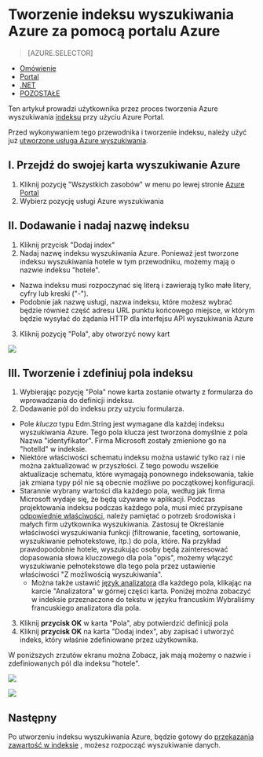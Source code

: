 <properties
    pageTitle="Tworzenie indeksu wyszukiwania Azure za pomocą portalu Azure | Microsoft Azure | Usługa wyszukiwania hostowanej chmury"
    description="Tworzenie indeksu przy użyciu Azure Portal."
    services="search"
    manager="jhubbard"
    authors="ashmaka"
    documentationCenter=""/>

<tags
    ms.service="search"
    ms.devlang="NA"
    ms.workload="search"
    ms.topic="article"
    ms.tgt_pltfrm="na"
    ms.date="08/29/2016"
    ms.author="ashmaka"/>

# <a name="create-an-azure-search-index-using-the-azure-portal"></a>Tworzenie indeksu wyszukiwania Azure za pomocą portalu Azure
> [AZURE.SELECTOR]
- [Omówienie](search-what-is-an-index.md)
- [Portal](search-create-index-portal.md)
- [.NET](search-create-index-dotnet.md)
- [POZOSTAŁE](search-create-index-rest-api.md)

Ten artykuł prowadzi użytkownika przez proces tworzenia Azure wyszukiwania [indeksu](search-what-is-an-index.md) przy użyciu Azure Portal.

Przed wykonywaniem tego przewodnika i tworzenie indeksu, należy użyć już [utworzone usługa Azure wyszukiwania](search-create-service-portal.md).


## <a name="i-go-to-your-azure-search-blade"></a>I. Przejdź do swojej karta wyszukiwanie Azure
1. Kliknij pozycję "Wszystkich zasobów" w menu po lewej stronie [Azure Portal](https://portal.azure.com/#blade/HubsExtension/BrowseResourceBlade/resourceType/Microsoft.Search%2FsearchServices)
2. Wybierz pozycję usługi Azure wyszukiwania

## <a name="ii-add-and-name-your-index"></a>II. Dodawanie i nadaj nazwę indeksu
1. Kliknij przycisk "Dodaj index"
2. Nadaj nazwę indeksu wyszukiwania Azure. Ponieważ jest tworzone indeksu wyszukiwania hotele w tym przewodniku, możemy mają o nazwie indeksu "hotele".
  * Nazwa indeksu musi rozpoczynać się literą i zawierają tylko małe litery, cyfry lub kreski ("-").
  * Podobnie jak nazwę usługi, nazwa indeksu, które możesz wybrać będzie również część adresu URL punktu końcowego miejsce, w którym będzie wysyłać do żądania HTTP dla interfejsu API wyszukiwania Azure
3. Kliknij pozycję "Pola", aby otworzyć nowy kart

![](./media/search-create-index-portal/add-index.png)


## <a name="iii-create-and-define-the-fields-of-your-index"></a>III. Tworzenie i zdefiniuj pola indeksu
1. Wybierając pozycję "Pola" nowe karta zostanie otwarty z formularza do wprowadzania do definicji indeksu.
2. Dodawanie pól do indeksu przy użyciu formularza.

  * Pole *klucza* typu Edm.String jest wymagane dla każdej indeksu wyszukiwania Azure. Tego pola klucza jest tworzona domyślnie z pola Nazwa "identyfikator". Firma Microsoft zostały zmienione go na "hotelId" w indeksie.
  * Niektóre właściwości schematu indeksu można ustawić tylko raz i nie można zaktualizować w przyszłości. Z tego powodu wszelkie aktualizacje schematu, które wymagają ponownego indeksowania, takie jak zmiana typy pól nie są obecnie możliwe po początkowej konfiguracji.
  * Starannie wybrany wartości dla każdego pola, według jak firma Microsoft wydaje się, że będą używane w aplikacji. Podczas projektowania indeksu podczas każdego pola, musi mieć przypisane [odpowiednie właściwości](https://msdn.microsoft.com/library/azure/dn798941.aspx), należy pamiętać o potrzeb środowiska i małych firm użytkownika wyszukiwania. Zastosuj te Określanie właściwości wyszukiwania funkcji (filtrowanie, faceting, sortowanie, wyszukiwanie pełnotekstowe, itp.) do pola, które. Na przykład prawdopodobnie hotele, wyszukując osoby będą zainteresować dopasowania słowa kluczowego dla pola "opis", możemy włączyć wyszukiwanie pełnotekstowe dla tego pola przez ustawienie właściwości "Z możliwością wyszukiwania".
    * Można także ustawić [język analizatora](https://msdn.microsoft.com/en-us/library/azure/dn879793.aspx) dla każdego pola, klikając na karcie "Analizatora" w górnej części karta. Poniżej można zobaczyć w indeksie przeznaczone do tekstu w języku francuskim Wybraliśmy francuskiego analizatora dla pola.

3. Kliknij **przycisk OK** w karta "Pola", aby potwierdzić definicji pola
4. Kliknij **przycisk OK** na karta "Dodaj index", aby zapisać i utworzyć indeks, który właśnie zdefiniowane przez użytkownika.

W poniższych zrzutów ekranu można Zobacz, jak mają możemy o nazwie i zdefiniowanych pól dla indeksu "hotele".

![](./media/search-create-index-portal/field-definitions.png)

![](./media/search-create-index-portal/set-analyzer.png)

## <a name="next"></a>Następny
Po utworzeniu indeksu wyszukiwania Azure, będzie gotowy do [przekazania zawartość w indeksie](search-what-is-data-import.md) , możesz rozpocząć wyszukiwanie danych.
